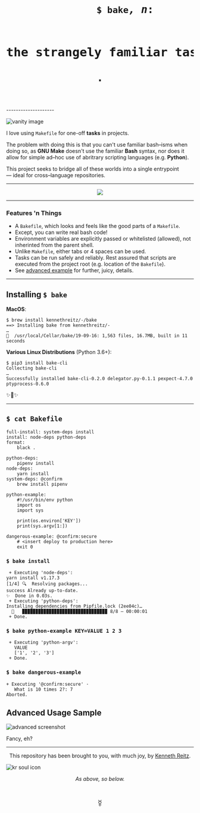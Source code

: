 
<span align="center">
<h1>
    <pre>
        <code>$ bake</code><em>, n</em>:
        <h3>the strangely familiar task runner</h3>.
    </pre>  
 </h1>
</span>
--------------------

![vanity image](https://github.com/kennethreitz/bake/blob/master/ext/img.jpg?raw=true)

I love using `Makefile` for one-off **tasks** in projects. 

The problem with doing this is that you can't use familiar bash–isms when doing so, as **GNU Make** doesn't use the familiar **Bash** syntax, nor does it allow for simple ad–hoc use of abritrary scripting languages (e.g. **Python**).

This project seeks to bridge all of these worlds into a single entrypoint — ideal for cross–language repositories.

-----------------

<p align="center">
<img src="https://github.com/kennethreitz/bake/blob/master/ext/screencast.gif?raw=true" />
</p>

----------------

### Features 'n Things

- A `Bakefile`, which looks and feels like the good parts of a `Makefile`.
- Except, you can write real bash code!
- Environment variables are explicitly passed or whitelisted (allowed), not inherinted from the parent shell.
- Unlike `Makefile`, either tabs or 4 spaces can be used.
- Tasks can be run safely and reliably. Rest assured that scripts are executed from the project root (e.g. location of the `Bakefile`).
- See [advanced example](https://github.com/kennethreitz/bake#advanced-usage-sample) for further, juicy, details.

------------------

## Installing `$ bake`

**MacOS**:

```console
$ brew install kennethreitz/-/bake
==> Installing bake from kennethreitz/-
…
🍺  /usr/local/Cellar/bake/19-09-16: 1,563 files, 16.7MB, built in 11 seconds
```

**Various Linux Distributions** (Python 3.6+):

```console
$ pip3 install bake-cli
Collecting bake-cli
…
Successfully installed bake-cli-0.2.0 delegator.py-0.1.1 pexpect-4.7.0 ptyprocess-0.6.0
```

✨🍰✨

---------------

## `$ cat Bakefile`

```make
full-install: system-deps install
install: node-deps python-deps
format:
    black .

python-deps:
    pipenv install
node-deps:
    yarn install
system-deps: @confirm
    brew install pipenv
    
python-example:
    #!/usr/bin/env python
    import os
    import sys

    print(os.environ['KEY'])
    print(sys.argv[1:])

dangerous-example: @confirm:secure
    # <insert deploy to production here>
    exit 0
```


### `$ bake install`

```console
 + Executing 'node-deps':
yarn install v1.17.3
[1/4] 🔍  Resolving packages...
success Already up-to-date.
✨  Done in 0.03s.
 + Executing 'python-deps':
Installing dependencies from Pipfile.lock (2ee04c)…
  🐍   ▉▉▉▉▉▉▉▉▉▉▉▉▉▉▉▉▉▉▉▉▉▉▉▉▉▉▉▉▉▉▉▉ 8/8 — 00:00:01
 + Done.
```


### `$ bake python-example KEY=VALUE 1 2 3`

```console
 + Executing 'python-argv':
   VALUE
   ['1', '2', '3']
 + Done.
 ```

### `$ bake dangerous-example`

```console
+ Executing '@confirm:secure' ·
   What is 10 times 2?: 7
Aborted.
```

## Advanced Usage Sample

![advanced screenshot](https://github.com/kennethreitz/bake/blob/master/ext/screenshot.png?raw=true)

Fancy, eh?

<!-- ![bake icon](https://github.com/kennethreitz/bake/blob/master/ext/bake.png?raw=true) -->

---------------------

<p align="center">
This repository has been brought to you, with much joy, by <a href="https://kennethreitz.org/">Kenneth Reitz</a>.
</p>

![kr soul icon](https://github.com/kennethreitz/bake/blob/master/ext/tattoo-design.jpg?raw=true)

<p align="center">
    <em>As above, so below.</em>
    <h1 align="center">☿</h1>
</p>
